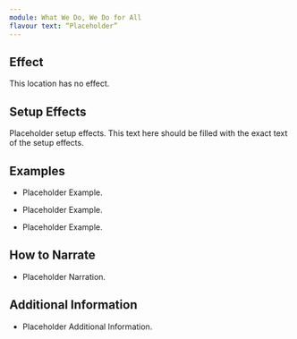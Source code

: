 ```yaml
---
module: What We Do, We Do for All
flavour text: “Placeholder”
---
```

## Effect
This location has no effect.

## Setup Effects
Placeholder setup effects. This text here should be filled with the exact text of the setup effects.

## Examples
- Placeholder Example.

- Placeholder Example.

- Placeholder Example.

## How to Narrate
- Placeholder Narration.

## Additional Information
- Placeholder Additional Information.